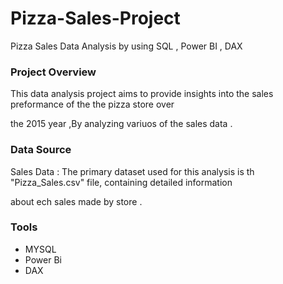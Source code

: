 # Pizza-Sales-Project
Pizza Sales Data Analysis by using SQL , Power BI , DAX 

### Project Overview
  This data analysis project aims to provide insights into the sales preformance of the the pizza store over
  
the 2015 year ,By analyzing variuos of the sales data .
### Data Source
  Sales Data : The primary dataset used for this analysis is th "Pizza_Sales.csv" file, containing detailed information 
  
  about ech sales made by store .

  ### Tools
  - MYSQL 
  - Power Bi
  - DAX
